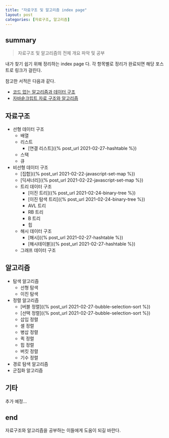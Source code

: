 ```yaml
---
title: "자료구조 및 알고리즘 index page"
layout: post
categories: [자료구조, 알고리즘]
---
```


## summary

> 자료구조 및 알고리즘의 전체 개요 파악 및 공부

내가 찾기 쉽기 위해 정리하는 index page 다.
각 항목별로 정리가 완료되면 해당 포스트로 링크가 걸린다.

참고한 서적은 다음과 같다.
* [코드 없는 알고리즘과 데이터 구조](https://book.naver.com/bookdb/book_detail.nhn?bid=18003600)
* [자바슽크립트 자료 구조와 알고리즘](https://book.naver.com/bookdb/book_detail.nhn?bid=9755482)

## 자료구조

* 선형 데이터 구조
  * 배열
  * 리스트
    * [연결 리스트]({% post_url 2021-02-27-hashtable %})
  * 스택
  * 큐
* 비선형 데이터 구조
  * [집합]({% post_url 2021-02-22-javascript-set-map %})
  * [딕셔너리]({% post_url 2021-02-22-javascript-set-map %})
  * 트리 데이터 구조
    * [이진 트리]({% post_url 2021-02-24-binary-tree %})
    * [이진 탐색 트리]({% post_url 2021-02-24-binary-tree %})
    * AVL 트리
    * RB 트리
    * B 트리
    * 힙  
  * 해시 데이터 구조
    * [해시]({% post_url 2021-02-27-hashtable %})
    * [해시테이블]({% post_url 2021-02-27-hashtable %})
  * 그래프 데이터 구조

## 알고리즘

* 탐색 알고리즘
  * 선형 탐색
  * 이진 탐색  
* 정렬 알고리즘
  * [버블 정렬]({% post_url 2021-02-27-bubble-selection-sort %})
  * [선택 정렬]({% post_url 2021-02-27-bubble-selection-sort %})
  * 삽입 정렬
  * 셸 정렬
  * 병삽 정렬
  * 퀵 정렬
  * 힙 정렬 
  * 버킷 정렬
  * 기수 정렬
* 경로 탐색 알고리즘
* 군집화 알고리즘

## 기타

추가 예정...

## end

자료구조와 알고리즘을 공부하는 이들에게 도움이 되길 바란다.
